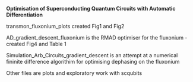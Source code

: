 **Optimisation of Superconducting Quantum Circuits with Automatic Differentiation**

transmon_fluxonium_plots created Fig1 and Fig2

AD_gradient_descent_fluxonium is the RMAD optimiser for the fluxonium - created Fig4 and Table 1

Simulation_Arb_Circuits_gradient_descent is an attempt at a numerical fininite difference algorithim for optimising dephasing on the fluxonium

Other files are plots and exploratory work with scqubits


